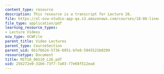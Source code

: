 ```yaml
---
content_type: resource
description: This resource is a transcript for Lecture 26.
file: https://ol-ocw-studio-app-qa.s3.amazonaws.com/courses/18-06-linear-algebra-spring-2010/25b272e031b673f77a0377e68f512ead_MIT18_06S10_L26.pdf
file_type: application/pdf
learning_resource_types:
- Lecture Videos
ocw_type: OCWFile
parent_title: Video Lectures
parent_type: CourseSection
parent_uid: 6b1f6624-5736-6951-bfe8-5945521b0299
resourcetype: Document
title: MIT18_06S10_L26.pdf
uid: 25b272e0-31b6-73f7-7a03-77e68f512ead
---
```

